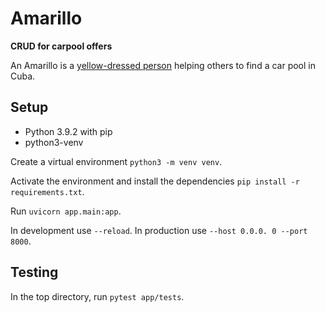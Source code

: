 # Amarillo

**CRUD for carpool offers**

An Amarillo is a [yellow-dressed person](https://www.cubatravelnetwork.com/de/autoverleih-in-kuba/autofahren-auf-kuba) helping others to find a car pool in Cuba. 

## Setup

- Python 3.9.2 with pip
- python3-venv

Create a virtual environment `python3 -m venv venv`.

Activate the environment and install the dependencies `pip install -r requirements.txt`.

Run `uvicorn app.main:app`. 

In development use `--reload`. In production use `--host 0.0.0.
0 --port 8000`.

## Testing

In the top directory, run `pytest app/tests`.
